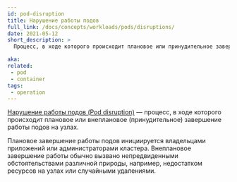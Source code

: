 ```yaml
---
id: pod-disruption
title: Нарушение работы подов
full_link: /docs/concepts/workloads/pods/disruptions/
date: 2021-05-12
short_description: >
  Процесс, в ходе которого происходит плановое или принудительное завершение работы подов на узлах.

aka:
related:
 - pod
 - container
tags:
 - operation
---
```


[Нарушение работы подов (Pod disruption)](/docs/concepts/workloads/pods/disruptions/) — процесс, 
в ходе которого происходит плановое или внеплановое (принудительное) завершение работы подов на узлах. 

<!--more--> 

Плановое завершение работы подов инициируется владельцами приложений или администраторами
кластера. Внеплановое завершение работы обычно вызвано непредвиденными обстоятельствами различной природы, 
например, недостатком ресурсов на узлах или случайными удалениями.
